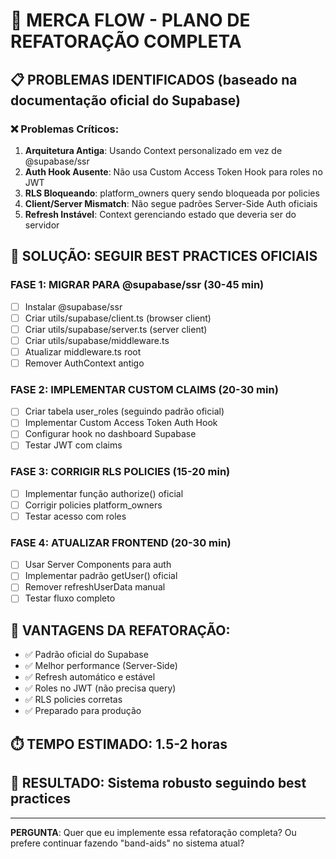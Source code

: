 # 🔄 MERCA FLOW - PLANO DE REFATORAÇÃO COMPLETA

## 📋 PROBLEMAS IDENTIFICADOS (baseado na documentação oficial do Supabase)

### ❌ Problemas Críticos:
1. **Arquitetura Antiga**: Usando Context personalizado em vez de @supabase/ssr
2. **Auth Hook Ausente**: Não usa Custom Access Token Hook para roles no JWT  
3. **RLS Bloqueando**: platform_owners query sendo bloqueada por policies
4. **Client/Server Mismatch**: Não segue padrões Server-Side Auth oficiais
5. **Refresh Instável**: Context gerenciando estado que deveria ser do servidor

## 🎯 SOLUÇÃO: SEGUIR BEST PRACTICES OFICIAIS

### FASE 1: MIGRAR PARA @supabase/ssr (30-45 min)
- [ ] Instalar @supabase/ssr
- [ ] Criar utils/supabase/client.ts (browser client)
- [ ] Criar utils/supabase/server.ts (server client)  
- [ ] Criar utils/supabase/middleware.ts
- [ ] Atualizar middleware.ts root
- [ ] Remover AuthContext antigo

### FASE 2: IMPLEMENTAR CUSTOM CLAIMS (20-30 min)
- [ ] Criar tabela user_roles (seguindo padrão oficial)
- [ ] Implementar Custom Access Token Auth Hook
- [ ] Configurar hook no dashboard Supabase
- [ ] Testar JWT com claims

### FASE 3: CORRIGIR RLS POLICIES (15-20 min)
- [ ] Implementar função authorize() oficial
- [ ] Corrigir policies platform_owners
- [ ] Testar acesso com roles

### FASE 4: ATUALIZAR FRONTEND (20-30 min)
- [ ] Usar Server Components para auth
- [ ] Implementar padrão getUser() oficial
- [ ] Remover refreshUserData manual
- [ ] Testar fluxo completo

## 🚀 VANTAGENS DA REFATORAÇÃO:
- ✅ Padrão oficial do Supabase
- ✅ Melhor performance (Server-Side)
- ✅ Refresh automático e estável
- ✅ Roles no JWT (não precisa query)
- ✅ RLS policies corretas
- ✅ Preparado para produção

## ⏱️ TEMPO ESTIMADO: 1.5-2 horas
## 🎯 RESULTADO: Sistema robusto seguindo best practices

---

**PERGUNTA**: Quer que eu implemente essa refatoração completa?
Ou prefere continuar fazendo "band-aids" no sistema atual?